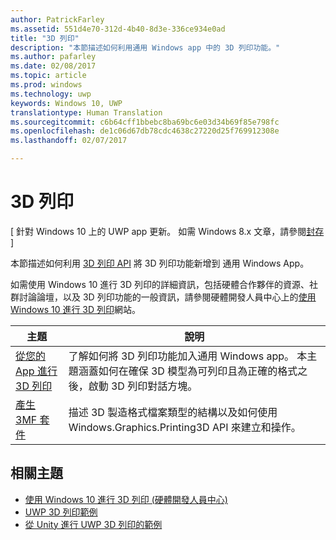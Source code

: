 ```yaml
---
author: PatrickFarley
ms.assetid: 551d4e70-312d-4b40-8d3e-336ce934e0ad
title: "3D 列印"
description: "本節描述如何利用通用 Windows app 中的 3D 列印功能。"
ms.author: pafarley
ms.date: 02/08/2017
ms.topic: article
ms.prod: windows
ms.technology: uwp
keywords: Windows 10, UWP
translationtype: Human Translation
ms.sourcegitcommit: c6b64cff1bbebc8ba69bc6e03d34b69f85e798fc
ms.openlocfilehash: de1c06d67db78cdc4638c27220d25f769912308e
ms.lasthandoff: 02/07/2017

---
```

# <a name="3d-printing"></a>3D 列印

\[ 針對 Windows 10 上的 UWP app 更新。 如需 Windows 8.x 文章，請參閱[封存](http://go.microsoft.com/fwlink/p/?linkid=619132) \]

本節描述如何利用 [3D 列印 API](https://msdn.microsoft.com/library/windows/apps/windows.graphics.printing3d.aspx) 將 3D 列印功能新增到 通用 Windows App。  

<!-- ![the 3D printing from Unity sample uses Windows 3D print APIs to facilitate the printing of a textured model asset from Unity software](images/unity-app-screenshot-002.png) -->

如需使用 Windows 10 進行 3D 列印的詳細資訊，包括硬體合作夥伴的資源、社群討論論壇，以及 3D 列印功能的一般資訊，請參閱硬體開發人員中心上的[使用 Windows 10 進行 3D 列印](https://developer.microsoft.com/windows/hardware/3d-print-support-windows-10)網站。

| 主題 | 說明 |
|-------|-------------|
| [從您的 App 進行 3D 列印](3d-print-from-app.md) | 了解如何將 3D 列印功能加入通用 Windows app。 本主題涵蓋如何在確保 3D 模型為可列印且為正確的格式之後，啟動 3D 列印對話方塊。 |
| [產生 3MF 套件](generate-3mf.md) | 描述 3D 製造格式檔案類型的結構以及如何使用 Windows.Graphics.Printing3D API 來建立和操作。 |

## <a name="related-topics"></a>相關主題

* [使用 Windows 10 進行 3D 列印 (硬體開發人員中心)](https://developer.microsoft.com/windows/hardware/3d-print-support-windows-10)
* [UWP 3D 列印範例](https://github.com/Microsoft/Windows-universal-samples/tree/master/Samples/3DPrinting)
* [從 Unity 進行 UWP 3D 列印的範例](https://github.com/Microsoft/Windows-universal-samples/tree/master/Samples/3DPrintingFromUnity)

 

